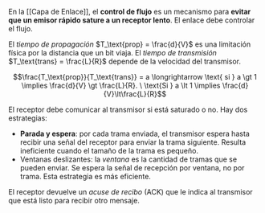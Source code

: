 En la [[Capa de Enlace]], el **control de flujo** es un mecanismo para **evitar que un emisor rápido sature a un receptor lento**. El enlace debe controlar el flujo.

El _tiempo de propagación_ $T_\text{prop} = \frac{d}{V}$ es una limitación física por la distancia que un bit viaja. El _tiempo de transmisión_ $T_\text{trans} = \frac{L}{R}$ depende de la velocidad del transmisor.

$$\frac{T_\text{prop}}{T_\text{trans}} = a \longrightarrow \text{ si } a \gt 1 \implies \frac{d}{V} \gt \frac{L}{R}. \ \text{Si } a \lt 1 \implies \frac{d}{V}\lt\frac{L}{R}$$

El receptor debe comunicar al transmisor si está saturado o no. Hay dos estrategias:

- **Parada y espera**: por cada trama enviada, el transmisor espera hasta recibir una señal del receptor para enviar la trama siguiente. Resulta ineficiente cuando el tamaño de la trama es pequeño.
- Ventanas deslizantes: la _ventana_ es la cantidad de tramas que se pueden enviar. Se espera la señal de recepción por ventana, no por trama. Esta estrategia es más eficiente.

El receptor devuelve un _acuse de recibo_ (ACK) que le indica al transmisor que está listo para recibir otro mensaje.
